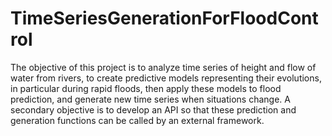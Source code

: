 # TimeSeriesGenerationForFloodControl
The objective of this project is to analyze time series of height and flow of water from rivers, to create predictive models representing their evolutions, in particular during rapid floods, then apply these models to flood prediction, and generate new time series when situations change. A secondary objective is to develop an API so that these prediction and generation functions can be called by an external framework.
